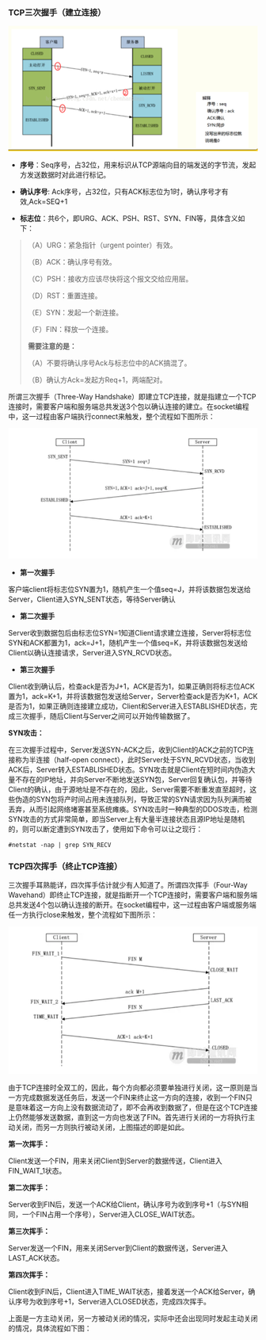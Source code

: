 ### TCP三次握手（建立连接）

![](/assets/tcp1.png)

* **序号**：Seq序号，占32位，用来标识从TCP源端向目的端发送的字节流，发起方发送数据时对此进行标记。

* **确认序号**: Ack序号，占32位，只有ACK标志位为1时，确认序号才有效,Ack=SEQ+1

* **标志位**：共6个，即URG、ACK、PSH、RST、SYN、FIN等，具体含义如下：

> （A）URG：紧急指针（urgent pointer）有效。
>
> （B）ACK：确认序号有效。
>
> （C）PSH：接收方应该尽快将这个报文交给应用层。
>
> （D）RST：重置连接。
>
> （E）SYN：发起一个新连接。
>
> （F）FIN：释放一个连接。
>
> **需要注意的是：**
>
> （A）不要将确认序号Ack与标志位中的ACK搞混了。
>
> （B）确认方Ack=发起方Req+1，两端配对。

所谓三次握手（Three-Way Handshake）即建立TCP连接，就是指建立一个TCP连接时，需要客户端和服务端总共发送3个包以确认连接的建立。在socket编程中，这一过程由客户端执行connect来触发，整个流程如下图所示：

![](/assets/tcp2.png)

* **第一次握手**

客户端client将标志位SYN置为1，随机产生一个值seq=J，并将该数据包发送给Server，Client进入SYN\_SENT状态，等待Server确认

* **第二次握手**

Server收到数据包后由标志位SYN=1知道Client请求建立连接，Server将标志位SYN和ACK都置为1，ack=J+1，随机产生一个值seq=K，并将该数据包发送给Client以确认连接请求，Server进入SYN\_RCVD状态。

* **第三次握手**

Client收到确认后，检查ack是否为J+1，ACK是否为1，如果正确则将标志位ACK置为1，ack=K+1，并将该数据包发送给Server，Server检查ack是否为K+1，ACK是否为1，如果正确则连接建立成功，Client和Server进入ESTABLISHED状态，完成三次握手，随后Client与Server之间可以开始传输数据了。

**SYN攻击：**

在三次握手过程中，Server发送SYN-ACK之后，收到Client的ACK之前的TCP连接称为半连接（half-open connect），此时Server处于SYN\_RCVD状态，当收到ACK后，Server转入ESTABLISHED状态。SYN攻击就是Client在短时间内伪造大量不存在的IP地址，并向Server不断地发送SYN包，Server回复确认包，并等待Client的确认，由于源地址是不存在的，因此，Server需要不断重发直至超时，这些伪造的SYN包将产时间占用未连接队列，导致正常的SYN请求因为队列满而被丢弃，从而引起网络堵塞甚至系统瘫痪。SYN攻击时一种典型的DDOS攻击，检测SYN攻击的方式非常简单，即当Server上有大量半连接状态且源IP地址是随机的，则可以断定遭到SYN攻击了，使用如下命令可以让之现行：

```
#netstat -nap | grep SYN_RECV
```

### TCP四次挥手（终止TCP连接）

三次握手耳熟能详，四次挥手估计就少有人知道了。所谓四次挥手（Four-Way Wavehand）即终止TCP连接，就是指断开一个TCP连接时，需要客户端和服务端总共发送4个包以确认连接的断开。在socket编程中，这一过程由客户端或服务端任一方执行close来触发，整个流程如下图所示：

![](/assets/tcp4.png)

由于TCP连接时全双工的，因此，每个方向都必须要单独进行关闭，这一原则是当一方完成数据发送任务后，发送一个FIN来终止这一方向的连接，收到一个FIN只是意味着这一方向上没有数据流动了，即不会再收到数据了，但是在这个TCP连接上仍然能够发送数据，直到这一方向也发送了FIN。首先进行关闭的一方将执行主动关闭，而另一方则执行被动关闭，上图描述的即是如此。

**第一次挥手：**

Client发送一个FIN，用来关闭Client到Server的数据传送，Client进入FIN\_WAIT\_1状态。

**第二次挥手：**

Server收到FIN后，发送一个ACK给Client，确认序号为收到序号+1（与SYN相同，一个FIN占用一个序号），Server进入CLOSE\_WAIT状态。

**第三次挥手：**

Server发送一个FIN，用来关闭Server到Client的数据传送，Server进入LAST\_ACK状态。

**第四次挥手：**

Client收到FIN后，Client进入TIME\_WAIT状态，接着发送一个ACK给Server，确认序号为收到序号+1，Server进入CLOSED状态，完成四次挥手。

上面是一方主动关闭，另一方被动关闭的情况，实际中还会出现同时发起主动关闭的情况，具体流程如下图：

 

